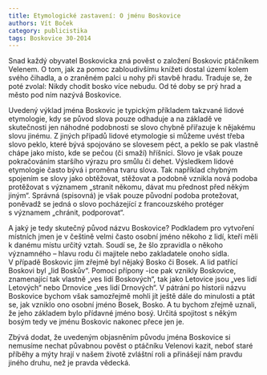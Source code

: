```yaml
---
title: Etymologické zastavení: O jménu Boskovice
authors: Vít Boček
category: publicistika
tags: Boskovice 30-2014 
---
```


Snad každý obyvatel Boskovicka zná pověst o založení Boskovic ptáčníkem Velenem. O tom, jak za pomoc zabloudivšímu knížeti dostal území kolem svého čihadla, a o zraněném palci u nohy při stavbě hradu. Traduje se, že poté zvolal: Nikdy chodit bosko více nebudu. Od té doby se prý hrad a město pod ním nazývá Boskovice.

Uvedený výklad jména Boskovic je typickým příkladem takzvané lidové etymologie, kdy se původ slova pouze odhaduje a na základě ve skutečnosti jen náhodné podobnosti se slovo chybně přiřazuje k nějakému slovu jinému. Z jiných případů lidové etymologie si můžeme uvést třeba slovo peklo, které bývá spojováno se slovesem péct, a peklo se pak vlastně chápe jako místo, kde se pečou (či smaží) hříšníci. Slovo je však pouze pokračováním staršího výrazu pro smůlu či dehet. Výsledkem lidové etymologie často bývá i proměna tvaru slova. Tak například chybným spojením se slovy jako obtěžovat, stěžovat a podobně vznikla nová podoba protěžovat s významem „stranit někomu, dávat mu přednost před někým jiným“. Správná (spisovná) je však pouze původní podoba protežovat, poněvadž se jedná o slovo pocházející z francouzského protéger s významem „chránit, podporovat“.

A jaký je tedy skutečný původ názvu Boskovice? Podkladem pro vytvoření místních jmen je v češtině velmi často osobní jméno někoho z lidí, kteří měli k danému místu určitý vztah. Soudí se, že šlo zpravidla o někoho významného – hlavu rodu či majitele nebo zakladatele onoho sídla. V případě Boskovic jím zřejmě byl nějaký Bosko či Bosek. A lid patřící Boskovi byl „lid Boskův“. Pomocí přípony -ice pak vznikly Boskovice, znamenající tak vlastně „ves lidí Boskových“, tak jako Letovice jsou „ves lidí Letových“ nebo Drnovice „ves lidí Drnových“. V pátrání po historii názvu Boskovice bychom však samozřejmě mohli jít ještě dále do minulosti a ptát se, jak vzniklo ono osobní jméno Bosek, Bosko. A tu bychom zřejmě uznali, že jeho základem bylo přídavné jméno bosý. Určitá spojitost s někým bosým tedy ve jménu Boskovic nakonec přece jen je.

Zbývá dodat, že uvedeným objasněním původu jména Boskovice si nemusíme nechat půvabnou pověst o ptáčníku Velenovi kazit, neboť staré příběhy a mýty hrají v našem životě zvláštní roli a přinášejí nám pravdu jiného druhu, než je pravda vědecká.